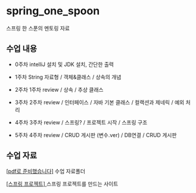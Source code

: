 # spring_one_spoon
스프링 한 스푼의 멘토링 자료
## 수업 내용
- 0주차 intelliJ 설치 및 JDK 설치, 간단한 출력

- 1주차 String 자료형 / 객체&클래스 / 상속의 개념

- 2주차 1주차 review / 상속 / 추상 클래스

- 3주차 2주차 review / 인터페이스 / 자바 기본 클래스 / 컬랙션과 제네릭 / 예외 처리

- 4주차 3주차 review / 스프링? / 프로젝트 시작 / 스프링 구조

- 5주차 4주차 review / CRUD 게시판 (변수.ver) / DB연결 / CRUD 게시판
## 수업 자료
[[pdf로 준비했습니다]](https://github.com/pss214/spring_one_spoon/tree/main/ppt) 수업 자료폴더

[ [스프링 프로젝트] ](https://start.spring.io/) 스프링 프로젝트를 만드는 사이트

